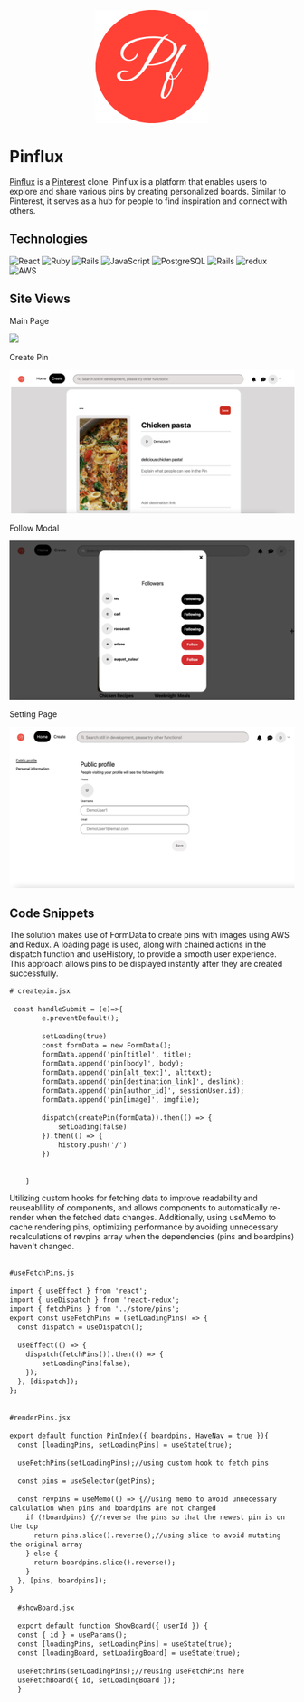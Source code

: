 <p align="center">
  <img width="200" height="200" src="https://github.com/wuyuwenj/Pinflux-pinterest-clone/blob/main/frontend/public/logo-no-background.png">
</p>

<h1>Pinflux</h1>

[Pinflux](https://pinflux.onrender.com/) is a [Pinterest](https://www.pinterest.com/) clone. Pinflux is a platform that enables users to explore and share various pins by creating personalized boards. Similar to Pinterest, it serves as a hub for people to find inspiration and connect with others.

## Technologies
  <img alt="React" src="https://img.shields.io/badge/-React-45b8d8?style=flat-square&logo=react&logoColor=white" /> <img alt="Ruby" src="https://img.shields.io/badge/ruby-%23CC342D.svg?style=flat-square&logo=ruby&logoColor=white" /> <img alt="Rails" src="https://img.shields.io/badge/rails-%23CC0000.svg?style=flat-square&logo=redux&logoColor=white" /> <img alt="JavaScript" src="https://img.shields.io/badge/JavaScript-F7DF1E?style=flat-square&logo=redux&logoColor=white" /> <img alt="PostgreSQL" src="https://img.shields.io/badge/PostgreSQL-316192?style=flat-square&logo=redux&logoColor=white" /> <img alt="Rails" src="https://img.shields.io/badge/rails-%23CC0000.svg?style=flat-square&logo=redux&logoColor=white" /> <img alt="redux" src="https://img.shields.io/badge/-Redux-764ABC?style=flat-square&logo=redux&logoColor=white" /> <img alt="AWS" src="https://img.shields.io/badge/AWS-%23FF9900.svg?style=flat-square&logo=amazon-aws&logoColor=white" />
  
## Site Views

Main Page

![](https://github.com/wuyuwenj/Pinflux-pinterest-clone/blob/main/frontend/public/pinIndex.png)

Create Pin

![](https://github.com/wuyuwenj/Pinflux-pinterest-clone/blob/main/frontend/public/createpin.png)

Follow Modal

![](https://github.com/wuyuwenj/Pinflux-pinterest-clone/blob/main/frontend/public/follow.png)

Setting Page

![](https://github.com/wuyuwenj/Pinflux-pinterest-clone/blob/main/frontend/public/setting.png)


## Code Snippets

The solution makes use of FormData to create pins with images using AWS and Redux. A loading page is used, along with chained actions in the dispatch function and useHistory, to provide a smooth user experience. This approach allows pins to be displayed instantly after they are created successfully.




```
# createpin.jsx

 const handleSubmit = (e)=>{
        e.preventDefault();
        
        setLoading(true)
        const formData = new FormData();
        formData.append('pin[title]', title);
        formData.append('pin[body]', body);
        formData.append('pin[alt_text]', alttext);
        formData.append('pin[destination_link]', deslink);
        formData.append('pin[author_id]', sessionUser.id);
        formData.append('pin[image]', imgfile);
       
        dispatch(createPin(formData)).then(() => {
            setLoading(false)
        }).then(() => {
            history.push('/')
        })
        
        
    }
 ```
 

Utilizing custom hooks for fetching data to improve readability and reuseablility of components, and allows components to automatically re-render when the fetched data changes. Additionally, using useMemo to cache rendering pins, optimizing performance by avoiding unnecessary recalculations of revpins array when the dependencies (pins and boardpins) haven't changed.

```

#useFetchPins.js

import { useEffect } from 'react';
import { useDispatch } from 'react-redux';
import { fetchPins } from '../store/pins';
export const useFetchPins = (setLoadingPins) => {
  const dispatch = useDispatch();

  useEffect(() => {
    dispatch(fetchPins()).then(() => {
        setLoadingPins(false);
    });
  }, [dispatch]);
};


#renderPins.jsx

export default function PinIndex({ boardpins, HaveNav = true }){
  const [loadingPins, setLoadingPins] = useState(true);

  useFetchPins(setLoadingPins);//using custom hook to fetch pins

  const pins = useSelector(getPins);

  const revpins = useMemo(() => {//using memo to avoid unnecessary calculation when pins and boardpins are not changed
    if (!boardpins) {//reverse the pins so that the newest pin is on the top
      return pins.slice().reverse();//using slice to avoid mutating the original array
    } else {
      return boardpins.slice().reverse();
    }
  }, [pins, boardpins]);
}

  #showBoard.jsx

  export default function ShowBoard({ userId }) {
  const { id } = useParams();
  const [loadingPins, setLoadingPins] = useState(true);
  const [loadingBoard, setLoadingBoard] = useState(true);

  useFetchPins(setLoadingPins);//reusing useFetchPins here
  useFetchBoard({ id, setLoadingBoard });
  }

```
